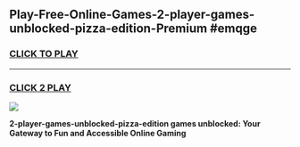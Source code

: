 
## Play-Free-Online-Games-2-player-games-unblocked-pizza-edition-Premium #emqge
<h3>
<a href="https://premium.freeplayer.one?title=2-player-games-unblocked-pizza-edition&ref=8M">CLICK TO PLAY</a></h3>
<hr>

<h3>
<a href="https://premium.freeplayer.one?title=2-player-games-unblocked-pizza-edition&ref=8M">CLICK 2 PLAY</a>
  
</h3>

<a href="https://premium.freeplayer.one?title=2-player-games-unblocked-pizza-edition&ref=8M"><img src="https://clearcache.store/games.png"></a>


**2-player-games-unblocked-pizza-edition games unblocked: Your Gateway to Fun and Accessible Online Gaming**

